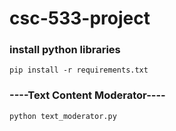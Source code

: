 # csc-533-project

### install python libraries

`pip install -r requirements.txt`

### ----Text Content Moderator----

`python text_moderator.py`
